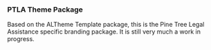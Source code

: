 ### PTLA Theme Package ###
  Based on the ALTheme Template package, this is the Pine Tree Legal Assistance specific branding package. It is still very much a work in progress. 